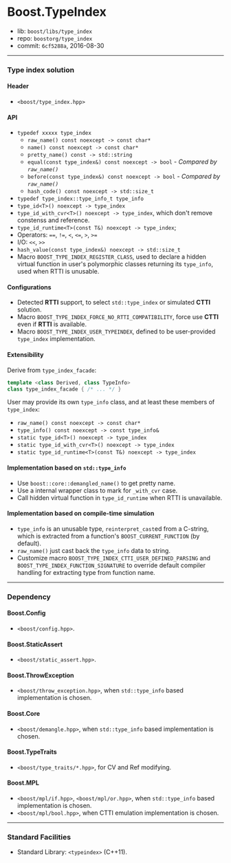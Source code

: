 # Boost.TypeIndex

* lib: `boost/libs/type_index`
* repo: `boostorg/type_index`
* commit: `6cf5288a`, 2016-08-30

------
### Type index solution

#### Header

* `<boost/type_index.hpp>`

#### API

* `typedef xxxxx type_index`
  * `raw_name() const noexcept -> const char*`
  * `name() const noexcept -> const char*`
  * `pretty_name() const -> std::string`
  * `equal(const type_index&) const noexcept -> bool` - _Compared by `raw_name()`_
  * `before(const type_index&) const noexcept -> bool` - _Compared by `raw_name()`_
  * `hash_code() const noexcept -> std::size_t`
* `typedef type_index::type_info_t type_info`
* `type_id<T>() noexcept -> type_index`
* `type_id_with_cvr<T>() noexcept -> type_index`, which don't remove constenss and reference.
* `type_id_runtime<T>(const T&) noexcept -> type_index`;
* Operators: `==`, `!=`, `<`, `<=`, `>`, `>=`
* I/O: `<<`, `>>`
* `hash_value(const type_index&) noexcept -> std::size_t`
* Macro `BOOST_TYPE_INDEX_REGISTER_CLASS`, used to declare a hidden virtual function
  in user's polymorphic classes returning its `type_info`, used when RTTI is unusable.

#### Configurations

* Detected **RTTI** support, to select `std::type_index` or simulated **CTTI** solution.
* Macro `BOOST_TYPE_INDEX_FORCE_NO_RTTI_COMPATIBILITY`,
  force use **CTTI** even if **RTTI** is available.
* Macro `BOOST_TYPE_INDEX_USER_TYPEINDEX`, defined to be user-provided
  `type_index` implementation.

#### Extensibility

Derive from `type_index_facade`:

```c++
template <class Derived, class TypeInfo>
class type_index_facade { /* ... */ }
```

User may provide its own `type_info` class, and at least these members of `type_index`:
* `raw_name() const noexcept -> const char*`
* `type_info() const noexcept -> const type_info&`
* `static type_id<T>() noexcept -> type_index`
* `static type_id_with_cvr<T>() noexcept -> type_index`
* `static type_id_runtime<T>(const T&) noexcept -> type_index`

#### Implementation based on `std::type_info`

* Use `boost::core::demangled_name()` to get pretty name.
* Use a internal wrapper class to mark for `_with_cvr` case.
* Call hidden virtual function in `type_id_runtime` when RTTI is unavailable.

#### Implementation based on compile-time simulation

* `type_info` is an unusable type, `reinterpret_cast`ed from a C-string, which
  is extracted from a function's `BOOST_CURRENT_FUNCTION` (by default).
* `raw_name()` just cast back the `type_info` data to string.
* Customize macro `BOOST_TYPE_INDEX_CTTI_USER_DEFINED_PARSING` and
  `BOOST_TYPE_INDEX_FUNCTION_SIGNATURE` to override default compiler handling
  for extracting type from function name.

------
### Dependency

#### Boost.Config

* `<boost/config.hpp>`.

#### Boost.StaticAssert

* `<boost/static_assert.hpp>`.

#### Boost.ThrowException

* `<boost/throw_exception.hpp>`, when `std::type_info` based implementation is chosen.

#### Boost.Core

* `<boost/demangle.hpp>`, when `std::type_info` based implementation is chosen.

#### Boost.TypeTraits

* `<boost/type_traits/*.hpp>`, for CV and Ref modifying.

#### Boost.MPL

* `<boost/mpl/if.hpp>`, `<boost/mpl/or.hpp>`, when `std::type_info` based implementation is chosen.
* `<boost/mpl/bool.hpp>`, when CTTI emulation implementation is chosen.

------
### Standard Facilities

* Standard Library: `<typeindex>` (C++11).
